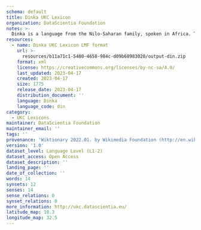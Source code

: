 ```yaml
---
schema: default
title: Dinka UKC Lexicon
organization: DataScientia Foundation
notes: >-
  Dinka is a language from the Nilo-Saharan family, spoken in Africa. The UKC Lexicon of Dinka is represented as a lexico-semantic network. It consists of words, word senses, synsets, as well as sense-level and synset-level relationships.
resources:
  - name: Dinka UKC Lexicon LMF format
    url: >-
      resources/b11a71c1-5480-4658-984c-d09b68983020/output-din.zip
    format: xml
    license: https://creativecommons.org/licenses/by-nc-sa/4.0/
    last_updated: 2023-04-17
    created: 2023-04-17
    size: 1775
    release_date: 2023-04-17
    distribution_document: ''
    language: Dinka
    language_code: din
category:
  - UKC Lexicons
maintainer: DataScientia Foundation
maintainer_email: ''
tags: ''
provenance: 'Wiktionary 2022.01. by Wikimedia Foundation (http://en.wiktionary.org); Princeton WordNet 2.1 by Princeton University (https://wordnet.princeton.edu)'
version: '1.0'
dataset_level: Language Level (L1-2)
dataset_access: Open Access
dataset_description: ''
landing_page: ''
date_of_collection: ''
words: 14
synsets: 12
senses: 14
sense_relations: 0
synset_relations: 0
more_information: http://ukc.datascientia.eu/
latitude_map: 10.3
longitude_map: 32.5
---
```

